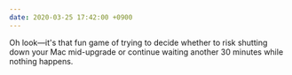 ```yaml
---
date: 2020-03-25 17:42:00 +0900
---
```


Oh look—it's that fun game of trying to decide whether to risk shutting down your Mac mid-upgrade or continue waiting another 30 minutes while nothing happens.
